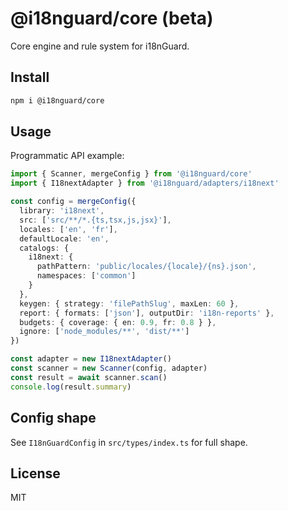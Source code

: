 # @i18nguard/core (beta)

Core engine and rule system for i18nGuard.

## Install

```sh
npm i @i18nguard/core
```

## Usage

Programmatic API example:

```ts
import { Scanner, mergeConfig } from '@i18nguard/core'
import { I18nextAdapter } from '@i18nguard/adapters/i18next'

const config = mergeConfig({
  library: 'i18next',
  src: ['src/**/*.{ts,tsx,js,jsx}'],
  locales: ['en', 'fr'],
  defaultLocale: 'en',
  catalogs: {
    i18next: {
      pathPattern: 'public/locales/{locale}/{ns}.json',
      namespaces: ['common']
    }
  },
  keygen: { strategy: 'filePathSlug', maxLen: 60 },
  report: { formats: ['json'], outputDir: 'i18n-reports' },
  budgets: { coverage: { en: 0.9, fr: 0.8 } },
  ignore: ['node_modules/**', 'dist/**']
})

const adapter = new I18nextAdapter()
const scanner = new Scanner(config, adapter)
const result = await scanner.scan()
console.log(result.summary)
```

## Config shape

See `I18nGuardConfig` in `src/types/index.ts` for full shape.

## License

MIT
